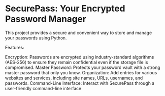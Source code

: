 # SecurePass: Your Encrypted Password Manager

This project provides a secure and convenient way to store and manage your passwords using Python.

Features:

Encryption: 
Passwords are encrypted using industry-standard algorithms (AES-256) to ensure they remain confidential even if the storage file is compromised.
Master Password: 
Protects your password vault with a strong master password that only you know.
Organization: 
Add entries for various websites and services, including site names, URLs, usernames, and passwords.
Command-Line Interface: 
Interact with SecurePass through a user-friendly command-line interface
